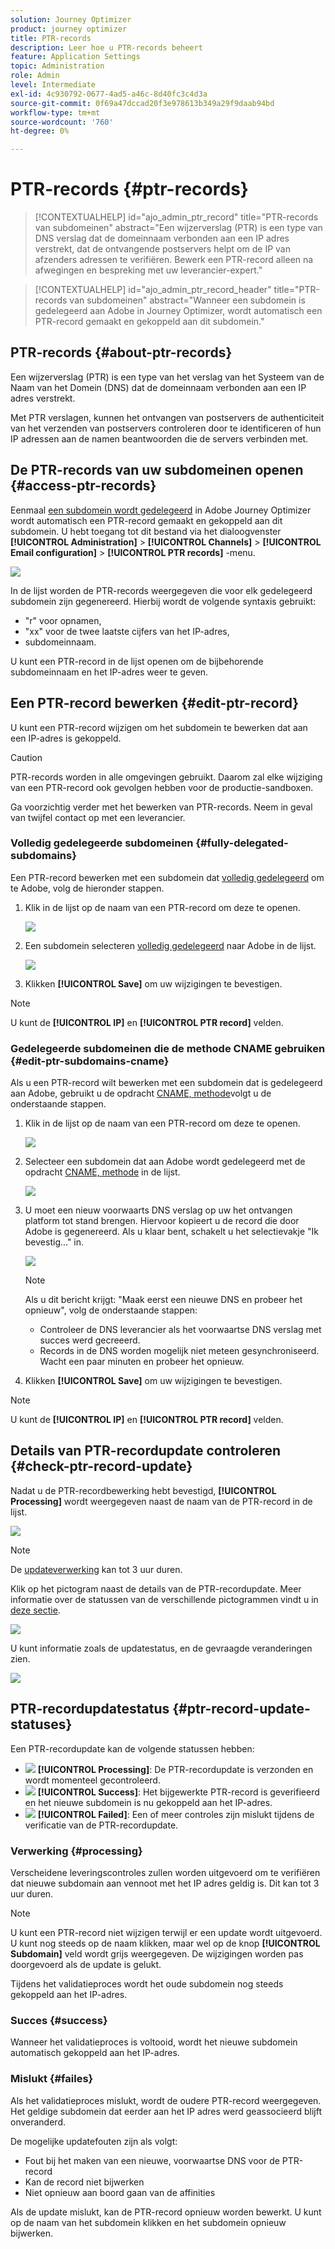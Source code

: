 ```yaml
---
solution: Journey Optimizer
product: journey optimizer
title: PTR-records
description: Leer hoe u PTR-records beheert
feature: Application Settings
topic: Administration
role: Admin
level: Intermediate
exl-id: 4c930792-0677-4ad5-a46c-8d40fc3c4d3a
source-git-commit: 0f69a47dccad20f3e978613b349a29f9daab94bd
workflow-type: tm+mt
source-wordcount: '760'
ht-degree: 0%

---
```


# PTR-records {#ptr-records}

>[!CONTEXTUALHELP]
>id="ajo_admin_ptr_record"
>title="PTR-records van subdomeinen"
>abstract="Een wijzerverslag (PTR) is een type van DNS verslag dat de domeinnaam verbonden aan een IP adres verstrekt, dat de ontvangende postservers helpt om de IP van afzenders adressen te verifiëren. Bewerk een PTR-record alleen na afwegingen en bespreking met uw leverancier-expert."

>[!CONTEXTUALHELP]
>id="ajo_admin_ptr_record_header"
>title="PTR-records van subdomeinen"
>abstract="Wanneer een subdomein is gedelegeerd aan Adobe in Journey Optimizer, wordt automatisch een PTR-record gemaakt en gekoppeld aan dit subdomein."

## PTR-records {#about-ptr-records}

Een wijzerverslag (PTR) is een type van het verslag van het Systeem van de Naam van het Domein (DNS) dat de domeinnaam verbonden aan een IP adres verstrekt.

Met PTR verslagen, kunnen het ontvangen van postservers de authenticiteit van het verzenden van postservers controleren door te identificeren of hun IP adressen aan de namen beantwoorden die de servers verbinden met.

## De PTR-records van uw subdomeinen openen {#access-ptr-records}

Eenmaal [een subdomein wordt gedelegeerd](delegate-subdomain.md) in Adobe Journey Optimizer wordt automatisch een PTR-record gemaakt en gekoppeld aan dit subdomein. U hebt toegang tot dit bestand via het dialoogvenster **[!UICONTROL Administration]** > **[!UICONTROL Channels]** > **[!UICONTROL Email configuration]** > **[!UICONTROL PTR records]** -menu.

![](assets/ptr-records.png)

In de lijst worden de PTR-records weergegeven die voor elk gedelegeerd subdomein zijn gegenereerd. Hierbij wordt de volgende syntaxis gebruikt:

* &quot;r&quot; voor opnamen,
* &quot;xx&quot; voor de twee laatste cijfers van het IP-adres,
* subdomeinnaam.

U kunt een PTR-record in de lijst openen om de bijbehorende subdomeinnaam en het IP-adres weer te geven.

## Een PTR-record bewerken {#edit-ptr-record}

U kunt een PTR-record wijzigen om het subdomein te bewerken dat aan een IP-adres is gekoppeld.

>[!CAUTION]
>
>PTR-records worden in alle omgevingen gebruikt. Daarom zal elke wijziging van een PTR-record ook gevolgen hebben voor de productie-sandboxen.
>
>Ga voorzichtig verder met het bewerken van PTR-records. Neem in geval van twijfel contact op met een leverancier.

### Volledig gedelegeerde subdomeinen {#fully-delegated-subdomains}

Een PTR-record bewerken met een subdomein dat [volledig gedelegeerd](delegate-subdomain.md#full-subdomain-delegation) om te Adobe, volg de hieronder stappen.

1. Klik in de lijst op de naam van een PTR-record om deze te openen.

   ![](assets/ptr-record-select.png)

1. Een subdomein selecteren [volledig gedelegeerd](delegate-subdomain.md#full-subdomain-delegation) naar Adobe in de lijst.

   ![](assets/ptr-record-subdomain.png)

1. Klikken **[!UICONTROL Save]** om uw wijzigingen te bevestigen.

>[!NOTE]
>
>U kunt de **[!UICONTROL IP]** en **[!UICONTROL PTR record]** velden.

### Gedelegeerde subdomeinen die de methode CNAME gebruiken {#edit-ptr-subdomains-cname}

Als u een PTR-record wilt bewerken met een subdomein dat is gedelegeerd aan Adobe, gebruikt u de opdracht [CNAME, methode](delegate-subdomain.md#cname-subdomain-delegation)volgt u de onderstaande stappen.

1. Klik in de lijst op de naam van een PTR-record om deze te openen.

   ![](assets/ptr-record-select-cname.png)

1. Selecteer een subdomein dat aan Adobe wordt gedelegeerd met de opdracht [CNAME, methode](delegate-subdomain.md#cname-subdomain-delegation) in de lijst.

   ![](assets/ptr-record-subdomain-cname.png)

1. U moet een nieuw voorwaarts DNS verslag op uw het ontvangen platform tot stand brengen. Hiervoor kopieert u de record die door Adobe is gegenereerd. Als u klaar bent, schakelt u het selectievakje &quot;Ik bevestig...&quot; in.

   ![](assets/ptr-record-subdomain-confirm.png)

   >[!NOTE]
   >
   >Als u dit bericht krijgt: &quot;Maak eerst een nieuwe DNS en probeer het opnieuw&quot;, volg de onderstaande stappen:
   >   * Controleer de DNS leverancier als het voorwaartse DNS verslag met succes werd gecreeerd.
   >   * Records in de DNS worden mogelijk niet meteen gesynchroniseerd. Wacht een paar minuten en probeer het opnieuw.


1. Klikken **[!UICONTROL Save]** om uw wijzigingen te bevestigen.

>[!NOTE]
>
>U kunt de **[!UICONTROL IP]** en **[!UICONTROL PTR record]** velden.

## Details van PTR-recordupdate controleren {#check-ptr-record-update}

Nadat u de PTR-recordbewerking hebt bevestigd, **[!UICONTROL Processing]** wordt weergegeven naast de naam van de PTR-record in de lijst.

![](assets/ptr-record-updating.png)

>[!NOTE]
>
>De [updateverwerking](#processing) kan tot 3 uur duren.

Klik op het pictogram naast de details van de PTR-recordupdate. Meer informatie over de statussen van de verschillende pictogrammen vindt u in [deze sectie](#ptr-record-update-statuses).

![](assets/ptr-record-recent-update.png)

U kunt informatie zoals de updatestatus, en de gevraagde veranderingen zien.

![](assets/ptr-record-updates.png)

## PTR-recordupdatestatus {#ptr-record-update-statuses}

Een PTR-recordupdate kan de volgende statussen hebben:

* ![](assets/do-not-localize/ptr-record-processing.png) **[!UICONTROL Processing]**: De PTR-recordupdate is verzonden en wordt momenteel gecontroleerd.
* ![](assets/do-not-localize/ptr-record-success.png) **[!UICONTROL Success]**: Het bijgewerkte PTR-record is geverifieerd en het nieuwe subdomein is nu gekoppeld aan het IP-adres.
* ![](assets/do-not-localize/ptr-record-failed.png) **[!UICONTROL Failed]**: Een of meer controles zijn mislukt tijdens de verificatie van de PTR-recordupdate.

### Verwerking {#processing}

Verscheidene leveringscontroles zullen worden uitgevoerd om te verifiëren dat nieuwe subdomain aan vennoot met het IP adres geldig is. Dit kan tot 3 uur duren.

>[!NOTE]
>
>U kunt een PTR-record niet wijzigen terwijl er een update wordt uitgevoerd. U kunt nog steeds op de naam klikken, maar wel op de knop **[!UICONTROL Subdomain]** veld wordt grijs weergegeven. De wijzigingen worden pas doorgevoerd als de update is gelukt.

Tijdens het validatieproces wordt het oude subdomein nog steeds gekoppeld aan het IP-adres.

### Succes {#success}

Wanneer het validatieproces is voltooid, wordt het nieuwe subdomein automatisch gekoppeld aan het IP-adres.

### Mislukt {#failes}

Als het validatieproces mislukt, wordt de oudere PTR-record weergegeven. Het geldige subdomein dat eerder aan het IP adres werd geassocieerd blijft onveranderd.

De mogelijke updatefouten zijn als volgt:
* Fout bij het maken van een nieuwe, voorwaartse DNS voor de PTR-record
* Kan de record niet bijwerken
* Niet opnieuw aan boord gaan van de affinities

Als de update mislukt, kan de PTR-record opnieuw worden bewerkt. U kunt op de naam van het subdomein klikken en het subdomein opnieuw bijwerken.
